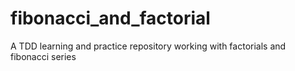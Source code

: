 # fibonacci_and_factorial
A TDD learning and practice repository working with factorials and fibonacci series
